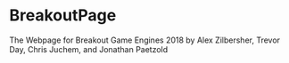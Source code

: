 # BreakoutPage
The Webpage for Breakout Game Engines 2018 by Alex Zilbersher, Trevor Day, Chris Juchem, and Jonathan Paetzold
